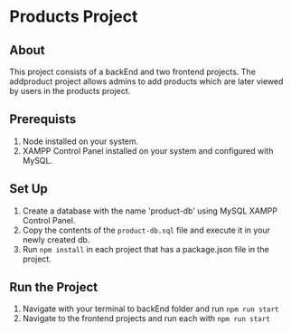 # Products Project

## About

This project consists of a backEnd and two frontend projects. The addproduct project allows admins to add products which are later viewed by users in the products project.

## Prerequists

1. Node installed on your system.
2. XAMPP Control Panel installed on your system and configured with MySQL.

## Set Up

1. Create a database with the name 'product-db' using MySQL XAMPP Control Panel.
2. Copy the contents of the `product-db.sql` file and execute it in your newly created db.
3. Run `npm install` in each project that has a package.json file in the project.

## Run the Project

1. Navigate with your terminal to backEnd folder and run `npm run start`
2. Navigate to the frontend projects and run each with `npm run start`
